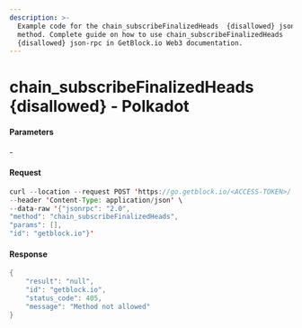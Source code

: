 ```yaml
---
description: >-
  Example code for the chain_subscribeFinalizedHeads  {disallowed} json-rpc
  method. Сomplete guide on how to use chain_subscribeFinalizedHeads 
  {disallowed} json-rpc in GetBlock.io Web3 documentation.
---
```


# chain\_subscribeFinalizedHeads {disallowed} - Polkadot

#### Parameters

\-

#### Request

```java
curl --location --request POST 'https://go.getblock.io/<ACCESS-TOKEN>/' \
--header 'Content-Type: application/json' \
--data-raw '{"jsonrpc": "2.0",
"method": "chain_subscribeFinalizedHeads",
"params": [],
"id": "getblock.io"}'
```

#### Response

```java
{
    "result": "null",
    "id": "getblock.io",
    "status_code": 405,
    "message": "Method not allowed"
}
```
